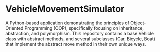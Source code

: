 # VehicleMovementSimulator
A Python-based application demonstrating the principles of Object-Oriented Programming (OOP), specifically focusing on inheritance, abstraction, and polymorphism. This repository contains a base Vehicle class with abstract methods, and several subclasses (Car, Bicycle, Boat) that implement the abstract move method in their own unique ways.
